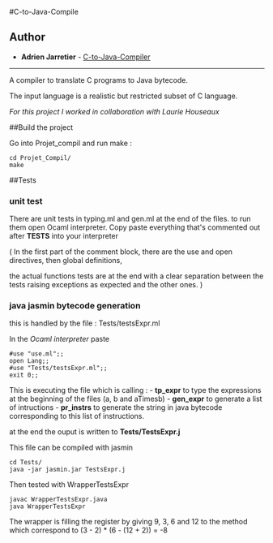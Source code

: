 #C-to-Java-Compile

## Author

* **Adrien Jarretier** - [C-to-Java-Compiler](https://github.com/AdrienJarretier/C-to-Java-Compiler)

---

A compiler to translate C programs to Java bytecode.

The input language is a realistic but restricted subset of C language.

*For this project I worked in collaboration with Laurie Houseaux*


##Build the project

Go into Projet_compil and run make :

````
cd Projet_Compil/
make
````


##Tests

### unit test

There are unit tests in typing.ml and gen.ml at the end of the files.
to run them open Ocaml interpreter.
Copy paste everything that's commented out after **TESTS** into your interpreter

( In the first part of the comment block,
there are the use and open directives, then global definitions,

the actual functions tests are at the end with a clear separation between the tests raising exceptions as expected and the other ones.
)


### java jasmin bytecode generation

this is handled by the file : Tests/testsExpr.ml

In the *Ocaml interpreter* paste

````
#use "use.ml";;
open Lang;;
#use "Tests/testsExpr.ml";;
exit 0;;
````

This is executing the file which is calling :
	- **tp_expr** to type the expressions at the beginning of the files (a, b and aTimesb)
	- **gen_expr** to generate a list of intructions
	- **pr_instrs** to generate the string in java bytecode corresponding to this list of instructions.

at the end the ouput is written to **Tests/TestsExpr.j**

This file can be compiled with jasmin
````
cd Tests/
java -jar jasmin.jar TestsExpr.j
````

Then tested with WrapperTestsExpr
````
javac WrapperTestsExpr.java
java WrapperTestsExpr
````

The wrapper is filling the register by giving 9, 3, 6 and 12 to the method
which correspond to (3 - 2) * (6 - (12 + 2)) = -8
